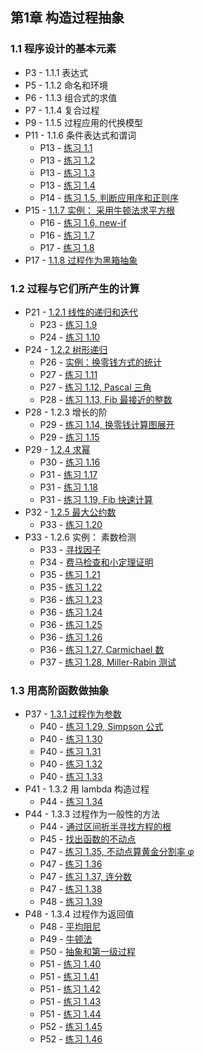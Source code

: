 ## 第1章 构造过程抽象

### 1.1 程序设计的基本元素

* P3 - 1.1.1 表达式
* P5 - 1.1.2 命名和环境
* P6 - 1.1.3 组合式的求值
* P7 - 1.1.4 复合过程
* P9 - 1.1.5 过程应用的代换模型
* P11 - 1.1.6 条件表达式和谓词
	* P13 - [练习 1.1](./exercise_1_1.scm)
	* P13 - [练习 1.2](./exercise_1_2.scm)
	* P13 - [练习 1.3](./exercise_1_3.scm)
	* P13 - [练习 1.4](./exercise_1_4.scm)
	* P14 - [练习 1.5, 判断应用序和正则序](./exercise_1_5.md)
* P15 - [1.1.7 实例： 采用牛顿法求平方根](./newton_sqrt.scm)
	* P16 - [练习 1.6, new-if](./exercise_1_6.md)
	* P16 - [练习 1.7](./exercise_1_7.md)
	* P17 - [练习 1.8](./exercise_1_8.scm)
* P17 - [1.1.8 过程作为黑箱抽象](./newton_sqrt_blackbox.scm)

### 1.2 过程与它们所产生的计算

* P21 - [1.2.1 线性的递归和迭代](./factorial.scm)
	* P23 - [练习 1.9](./exercise_1_9.md)
	* P24 - [练习 1.10](./exercise_1_10.md)
* P24 - [1.2.2 树形递归](./fibonacci.scm)
	* P26 - [实例：换零钱方式的统计](./count_change.scm)
	* P27 - [练习 1.11](./exercise_1_11.scm)
	* P27 - [练习 1.12, Pascal 三角](./exercise_1_12.scm)
	* P28 - [练习 1.13, Fib 最接近的整数](./exercise_1_13.md)
* P28 - 1.2.3 增长的阶
	* P29 - [练习 1.14, 换零钱计算图展开](./exercise_1_14.md)
	* P29 - [练习 1.15](./exercise_1_15.md)
* P29 - [1.2.4 求幂](./expt.scm)
	* P30 - [练习 1.16](./exercise_1_16.scm)
	* P31 - [练习 1.17](./exercise_1_17.scm)
	* P31 - [练习 1.18](./exercise_1_18.scm)
	* P31 - [练习 1.19, Fib 快速计算](./exercise_1_19.md)
* P32 - [1.2.5 最大公约数](./gcd.scm)
	* P33 - [练习 1.20](./exercise_1_20.md)
* P33 - 1.2.6 实例： 素数检测
	* P33 - [寻找因子](./prime.scm)
	* P34 - [费马检查和小定理证明](./fermat_test.md)
	* P35 - [练习 1.21](./exercise_1_21.md)
	* P35 - [练习 1.22](./exercise_1_22.md)
	* P36 - [练习 1.23](./exercise_1_23.md)
	* P36 - [练习 1.24](./exercise_1_24.md)
	* P36 - [练习 1.25](./exercise_1_25.md)
	* P36 - [练习 1.26](./exercise_1_26.md)
	* P36 - [练习 1.27, Carmichael 数](./exercise_1_27.md)
	* P37 - [练习 1.28, Miller-Rabin 测试](./exercise_1_28.md)

### 1.3 用高阶函数做抽象

* P37 - [1.3.1 过程作为参数](./sum.scm)
	* P40 - [练习 1.29, Simpson 公式](./exercise_1_29.md)
	* P40 - [练习 1.30](exercise_1_30.scm)
	* P40 - [练习 1.31](exercise_1_31.scm)
	* P40 - [练习 1.32](exercise_1_32.scm)
	* P40 - [练习 1.33](exercise_1_33.scm)
* P41 - 1.3.2 用 lambda 构造过程
	* P44 - [练习 1.34](exercise_1_34.md)
* P44 - 1.3.3 过程作为一般性的方法
	* P44 - [通过区间折半寻找方程的根](./half_interval_method.scm) 
	* P45 - [找出函数的不动点](./fixed_point.scm)
	* P47 - [练习 1.35, 不动点算黄金分割率 φ](exercise_1_35.md)
	* P47 - [练习 1.36](exercise_1_36.md)
	* P47 - [练习 1.37, 连分数](exercise_1_37.md)
	* P47 - [练习 1.38](exercise_1_38.md)
	* P48 - [练习 1.39](exercise_1_39.md)
* P48 - 1.3.4 过程作为返回值
	* P48 - [平均阻尼](./average_damp.scm)
	* P49 - [牛顿法](./newtons_method.md)
	* P50 - [抽象和第一级过程](./fixed_point_of_transform.scm)
	* P51 - [练习 1.40](exercise_1_40.scm)
	* P51 - [练习 1.41](exercise_1_41.scm)
	* P51 - [练习 1.42](exercise_1_42.scm)
	* P51 - [练习 1.43](exercise_1_43.scm)
	* P51 - [练习 1.44](exercise_1_44.scm)
	* P52 - [练习 1.45](exercise_1_45.scm)
	* P52 - [练习 1.46](exercise_1_46.scm)




